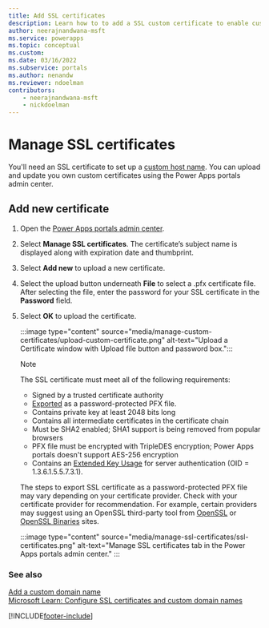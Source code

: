 ```yaml
---
title: Add SSL certificates
description: Learn how to to add a SSL custom certificate to enable custom domain names for your portal.
author: neerajnandwana-msft
ms.service: powerapps
ms.topic: conceptual
ms.custom: 
ms.date: 03/16/2022
ms.subservice: portals
ms.author: nenandw
ms.reviewer: ndoelman
contributors:
    - neerajnandwana-msft
    - nickdoelman
---
```


# Manage SSL certificates

You'll need an SSL certificate to set up a [custom host name](add-custom-domain.md). You can upload and update you own custom certificates using the Power Apps portals admin center.

## Add new certificate

1. Open the [Power Apps portals admin center](admin-overview.md).

1. Select **Manage SSL certificates**. The certificate’s subject name is displayed along with expiration date and thumbprint.

1. Select **Add new** to upload a new certificate.

1. Select the upload button underneath **File** to select a .pfx certificate file. After selecting the file, enter the password for your SSL certificate in the **Password** field.

1. Select **OK** to upload the certificate.

    :::image type="content" source="media/manage-custom-certificates/upload-custom-certificate.png" alt-text="Upload a Certificate window with Upload file button and password box.":::

     > [!NOTE]
     > The SSL certificate must meet all of the following requirements:
     > - Signed by a trusted certificate authority
     > - [Exported](/powershell/module/pki/export-pfxcertificate) as a password-protected PFX file.
     > - Contains private key at least 2048 bits long
     > - Contains all intermediate certificates in the certificate chain
     > - Must be SHA2 enabled; SHA1 support is being removed from popular browsers
     > - PFX file must be encrypted with TripleDES encryption; Power Apps portals doesn't support AES-256 encryption
     > - Contains an [Extended Key Usage](https://en.wikipedia.org/w/index.php?title=X.509&section=4#Extensions_informing_a_specific_usage_of_a_certificate) for server authentication (OID = 1.3.6.1.5.5.7.3.1).
     > 
     > The steps to export SSL certificate as a password-protected PFX file may vary depending on your certificate provider. Check with your certificate provider for recommendation. For example, certain providers may suggest using an OpenSSL third-party tool from [OpenSSL](https://www.openssl.org/) or [OpenSSL Binaries](https://wiki.openssl.org/index.php/Binaries) sites. 

    :::image type="content" source="media/manage-ssl-certificates/ssl-certificates.png" alt-text="Manage SSL certificates tab in the Power Apps portals admin center." :::

### See also
[Add a custom domain name](add-custom-domain.md)<br>
[Microsoft Learn: Configure SSL certificates and custom domain names](/learn/modules/portals-administration/2-custom-domain)

[!INCLUDE[footer-include](../../../includes/footer-banner.md)]
